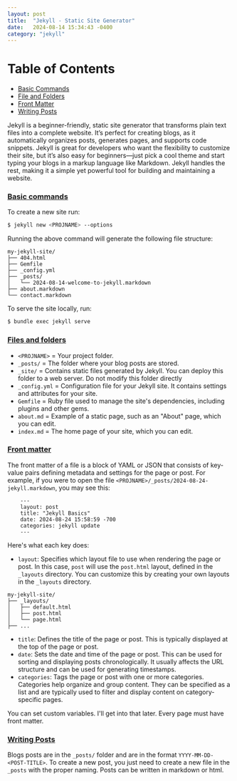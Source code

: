 ```yaml
---
layout: post
title:  "Jekyll - Static Site Generator"
date:   2024-08-14 15:34:43 -0400
category: "jekyll"
---
```


# Table of Contents
- [Basic Commands](#basic-commands)
- [File and Folders](#files-and-folders)
- [Front Matter](#front-matter)
- [Writing Posts](#writing-posts)


Jekyll is a beginner-friendly, static site generator that transforms plain text files into a complete website. It’s perfect for creating blogs, as it automatically organizes posts, generates pages, and supports code snippets. Jekyll is great for developers who want the flexibility to customize their site, but it’s also easy for beginners—just pick a cool theme and start typing your blogs in a markup language like Markdown. Jekyll handles the rest, making it a simple yet powerful tool for building and maintaining a website.

### [Basic commands](#basic-commands)

To create a new site run:

```bash
$ jekyll new <PROJNAME> --options
```
Running the above command will generate the following file structure:

```
my-jekyll-site/
├── 404.html 
├── Gemfile 
├── _config.yml 
├── _posts/
│   └── 2024-08-14-welcome-to-jekyll.markdown
├── about.markdown
└── contact.markdown
```

To serve the site locally, run:
```bash
$ bundle exec jekyll serve 
```



### [Files and folders](#files-and-folders)
- `<PROJNAME>` = Your project folder.
- `_posts/` = The folder where your blog posts are stored.
- `_site/` = Contains static files generated by Jekyll. You can deploy this folder to a web server. Do not modify this folder directly
- `_config.yml` = Configuration file for your Jekyll site. It contains settings and attributes for your site.
- `Gemfile` = Ruby file used to manage the site's dependencies, including plugins and other gems.
- `about.md` = Example of a static page, such as an "About" page, which you can edit.
- `index.md` = The home page of your site, which you can edit.

### [Front matter](#front-matter)
The front matter of a file is a block of YAML or JSON that consists of key-value pairs defining metadata and settings for the page or post.
For example, if you were to open the file `<PROJNAME>/_posts/2024-08-24-jekyll.markdown`, you may see this:

```
    ---
    layout: post
    title: "Jekyll Basics"
    date: 2024-08-24 15:58:59 -700
    categories: jekyll update
    ---
```
Here's what each key does:
  - `layout`: Specifies which layout file to use when rendering the page or post. In this case, `post` will use the `post.html` layout, defined in the `_layouts` directory. You can customize this by creating your own layouts in the `_layouts` directory.

```
my-jekyll-site/
├── _layouts/
│   ├── default.html
│   ├── post.html
│   └── page.html
├── ...
```

  - `title`: Defines the title of the page or post. This is typically displayed at the top of the page or post.
  - `date`: Sets the date and time of the page or post. This can be used for sorting and displaying posts chronologically. It usually affects the URL structure and can be used for generating timestamps. 
  - `categories`: Tags the page or post with one or more categories. Categories help organize and group content. They can be specified as a list and are typically used to filter and display content on category-specific pages.

You can set custom variables. I'll get into that later. Every page must have front matter.

### [Writing Posts](#writing-posts)
Blogs posts are in the `_posts/` folder and are in the format `YYYY-MM-DD-<POST-TITLE>`. To create a new post, you just need to create a new file in the `_posts` with the proper naming. Posts can be written in markdown or html.
